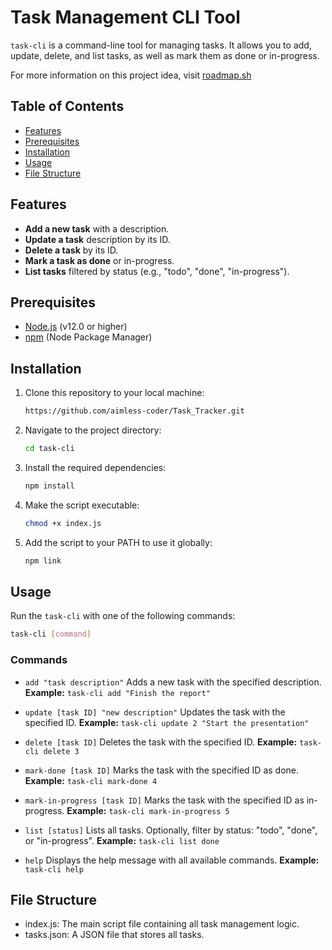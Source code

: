 # Task Management CLI Tool

`task-cli` is a command-line tool for managing tasks. It allows you to add, update, delete, and list tasks, as well as mark them as done or in-progress.

For more information on this project idea, visit [roadmap.sh](https://roadmap.sh/projects/task-tracker)

## Table of Contents

- [Features](#features)
- [Prerequisites](#prerequisites)
- [Installation](#installation)
- [Usage](#usage)
- [File Structure](#file_structure)
## Features

- **Add a new task** with a description.
- **Update a task** description by its ID.
- **Delete a task** by its ID.
- **Mark a task as done** or in-progress.
- **List tasks** filtered by status (e.g., "todo", "done", "in-progress").

## Prerequisites


- [Node.js](https://nodejs.org/) (v12.0 or higher)
- [npm](https://www.npmjs.com/) (Node Package Manager)
## Installation

1. Clone this repository to your local machine:

    ```sh
    https://github.com/aimless-coder/Task_Tracker.git
    ```

2. Navigate to the project directory:

    ```sh
    cd task-cli
    ```

3. Install the required dependencies:

    ```sh
    npm install
    ```

4. Make the script executable:

    ```sh
    chmod +x index.js
    ```

5. Add the script to your PATH to use it globally:

    ```sh
    npm link
    ```


## Usage

Run the `task-cli` with one of the following commands:

```sh
task-cli [command]
```

### Commands
- `add "task description"`
Adds a new task with the specified description.
**Example:** `task-cli add "Finish the report"`

- `update [task ID] "new description"`
Updates the task with the specified ID.
**Example:** `task-cli update 2 "Start the presentation"`

- `delete [task ID]`
Deletes the task with the specified ID.
**Example:** `task-cli delete 3`

- `mark-done [task ID]`
Marks the task with the specified ID as done.
**Example:** `task-cli mark-done 4`

- `mark-in-progress [task ID]`
Marks the task with the specified ID as in-progress.
**Example:** `task-cli mark-in-progress 5`

- `list [status]`
Lists all tasks. Optionally, filter by status: "todo", "done", or "in-progress".
**Example:** `task-cli list done`

- `help`
Displays the help message with all available commands.
**Example:** `task-cli help`
## File Structure

- index.js: The main script file containing all task management logic.
- tasks.json: A JSON file that stores all tasks.
